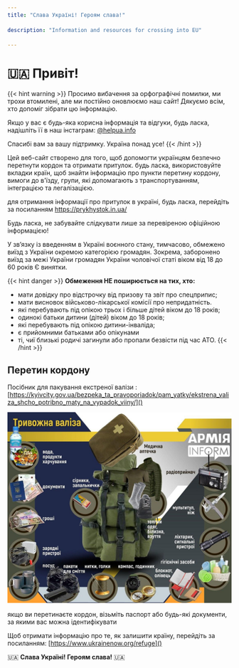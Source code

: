 ```yaml
---
title: "Слава Україні! Героям слава!"

description: "Information and resources for crossing into EU"

---
```

# 🇺🇦 Привіт!

{{< hint warning >}}
Просимо вибачення за орфографічні помилки, ми трохи втомилені, але ми постійно оновлюємо наш сайт! Дякуємо всім, хто допоміг зібрати цю інформацію. 

Якщо у вас є будь-яка корисна інформація та відгуки, будь ласка, надішліть її в наш <i class="fa-brands fa-instagram" style="
    background: #d6249f;
    background: radial-gradient(circle at 30% 107%, #fdf497 0%, #fdf497 5%, #fd5949 45%,#d6249f 60%,#285AEB 90%);
    -webkit-background-clip: text;
    -webkit-text-fill-color: transparent;"></i> інстаграм: [@helpua.info](https://www.instagram.com/helpua.info/) 

Спасибі вам за вашу підтримку. Україна понад усе!
{{< /hint >}}

Цей веб-сайт створено для того, щоб допомогти українцям безпечно перетнути кордон та отримати притулок. будь ласка, використовуйте вкладки країн, щоб знайти інформацію про пункти перетину кордону, вимоги до в'їзду, групи, які допомагають з транспортуванням, інтеграцією та легалізацією. 

для отримання інформації про притулок в україні, будь ласка, перейдіть за посиланням https://prykhystok.in.ua/

Будь ласка, не забувайте слідкувати лише за перевіреною офіційною інформацією!

У зв’язку із введенням в Україні воєнного стану, тимчасово, обмежено виїзд з України окремою категорією громадян. Зокрема, заборонено виїзд за межі України громадян України чоловічої статі віком від 18 до 60 років Є винятки.

{{< hint danger >}}
**Обмеження НЕ поширюється на тих, хто:**
- мати довідку про відстрочку від призову та звіт про спецприпис;
- мати висновок військово-лікарської комісії про непридатність.
- які перебувають під опікою трьох і більше дітей віком до 18 років;
- одинокі батьки дитини (дітей) віком до 18 років;
- які перебувають під опікою дитини-інваліда;
- є прийомними батьками або опікунами
- ті, чиї близькі родичі загинули або пропали безвісти під час АТО.
{{< /hint >}}
## Перетин кордону

Посібник для пакування екстреної валізи : [https://kyivcity.gov.ua/bezpeka_ta_pravoporiadok/pam_yatky/ekstrena_valiza_shcho_potribno_maty_na_vypadok_viiny/]()

![Photo](/kit.jpg)


якщо ви перетинаєте кордон, візьміть паспорт  або будь-які документи, за якими вас можна ідентифікувати

Щоб отримати інформацію про те, як залишити країну, перейдіть за посиланням:
[https://www.ukrainenow.org/refuge]()

🇺🇦 **Слава Україні! Героям слава!** 🇺🇦